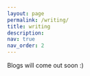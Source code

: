 ```yaml
---
layout: page
permalink: /writing/
title: writing
description: 
nav: true
nav_order: 2
---
```


Blogs will come out soon :)
